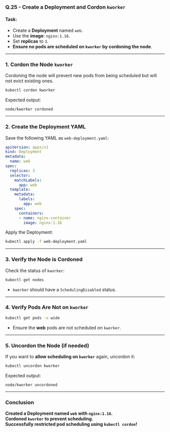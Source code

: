 ### **Q.25 - Create a Deployment and Cordon `kworker`**
#### **Task:**
- Create a **Deployment** named `web`.
- Use the **image**: `nginx:1.16`.
- Set **replicas** to `3`.
- **Ensure no pods are scheduled on `kworker` by cordoning the node**.

---

### **1. Cordon the Node `kworker`**
Cordoning the node will prevent new pods from being scheduled but will not evict existing ones.

```sh
kubectl cordon kworker
```
Expected output:
```
node/kworker cordoned
```

---

### **2. Create the Deployment YAML**
Save the following YAML as `web-deployment.yaml`:

```yaml
apiVersion: apps/v1
kind: Deployment
metadata:
  name: web
spec:
  replicas: 3
  selector:
    matchLabels:
      app: web
  template:
    metadata:
      labels:
        app: web
    spec:
      containers:
      - name: nginx-container
        image: nginx:1.16
```

Apply the Deployment:
```sh
kubectl apply -f web-deployment.yaml
```

---

### **3. Verify the Node is Cordoned**
Check the status of `kworker`:
```sh
kubectl get nodes
```
- `kworker` should have a `SchedulingDisabled` status.

---

### **4. Verify Pods Are Not on `kworker`**
```sh
kubectl get pods -o wide
```
- Ensure the **web** pods are not scheduled on `kworker`.

---

### **5. Uncordon the Node (if needed)**
If you want to **allow scheduling on `kworker`** again, uncordon it:
```sh
kubectl uncordon kworker
```
Expected output:
```
node/kworker uncordoned
```

---

### **Conclusion**
**Created a Deployment named `web` with `nginx:1.16`.**  
**Cordoned `kworker` to prevent scheduling.**  
**Successfully restricted pod scheduling using `kubectl cordon`!**